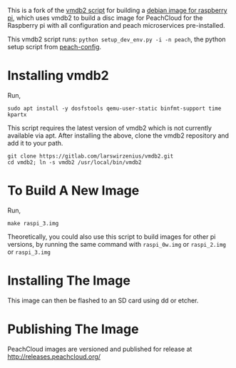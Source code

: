 This is a fork of the [vmdb2 script](https://salsa.debian.org/raspi-team/image-specs/-/tree/master) for building a [debian image for raspberry pi](https://wiki.debian.org/RaspberryPi),
which uses vmdb2 to build  a disc image for PeachCloud
for the Raspberry pi with all configuration and peach microservices pre-installed.

This vmdb2 script runs:
`python setup_dev_env.py -i -n peach`,
the python setup script from [peach-config](https://github.com/peachcloud/peach-config).

# Installing vmdb2

Run,
```shell
sudo apt install -y dosfstools qemu-user-static binfmt-support time kpartx
```

This script requires the latest version of vmdb2 which is not currently available via apt. 
After installing the above, clone the vmdb2 repository and add it to your path. 
```shell
git clone https://gitlab.com/larswirzenius/vmdb2.git
cd vmdb2; ln -s vmdb2 /usr/local/bin/vmdb2
```


# To Build A New Image

Run,
```shell
make raspi_3.img
```

Theoretically, you could also use this script to build images for other pi versions, 
by running the same command with `raspi_0w.img` or `raspi_2.img` or `raspi_3.img`


# Installing The Image

This image can then be flashed to an SD card using dd or etcher. 


# Publishing The Image

PeachCloud images are versioned and published for release at http://releases.peachcloud.org/